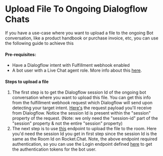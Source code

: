 # Upload File To Ongoing Dialogflow Chats

If you have a use-case where you want to upload a file to the ongoing Bot conversation, like a product handbook or purchase invoice, etc, you can use the following guide to achieve this

#### Pre-requisites:

* Have a Dialogflow intent with Fulfillment webhook enabled
* A bot user with a Live Chat agent role. More info about this [here](bot-user-configuration.md).

#### Steps to upload a file

1. The first step is to get the Dialogflow session Id of the ongoing bot conversation where you want to upload this file. You can get this info from the fulfillment webhook request which Dialogflow will send upon detecting your target intent. [Here's](https://cloud.google.com/dialogflow/es/docs/fulfillment-webhook#webhook\_request) the request payload you'll receive from Dialogflow. Notice the session Id is present within the "session" property of the request. (Note: we only need the "session-id" part of the "session" property & not the entire "session" property)
2. The next step is to use [this](https://developer.rocket.chat/reference/api/rest-api/endpoints/team-collaboration-endpoints/rooms-endpoints/upload-file-to-a-room) endpoint to upload the file to the room. Here you'd need the session Id you get in first step since the session Id is the same as the Room Id on Rocket.Chat. Note, the above endpoint required authentication, so you can use the Login endpoint defined [here](https://developer.rocket.chat/reference/api/rest-api/endpoints/other-important-endpoints/authentication-endpoints/login) to get the authentication tokens for the bot user.
